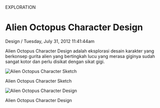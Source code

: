 <p class="type">EXPLORATION</p>

# Alien Octopus Character Design

<p class="meta">Design  /  Tuesday, July 31, 2012 11:41:44am</p>

Alien Octopus Character Design adalah eksplorasi desain karakter yang berkonsep gurita alien yang bertingkah lucu yang merasa giginya sudah sangat kotor dan perlu disikat dengan sikat gigi.

![Alien Octopus Character Sketch](https://farooq-agent.web.app/assets/images/works/details/alien-octopus-character-design.png)

<p class="caption">Alien Octopus Character Sketch</p>

![Alien Octopus Character Design](https://farooq-agent.web.app/assets/images/works/large/hn4HxM8R_work_image.png)

<p class="caption">Alien Octopus Character Design</p>
